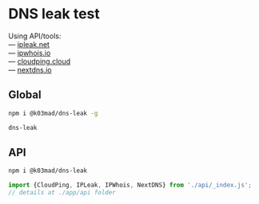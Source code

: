 # DNS leak test

Using API/tools:\
— [ipleak.net](https://airvpn.org/forums/topic/14737-api)\
— [ipwhois.io](https://ipwhois.io/documentation)\
— [cloudping.cloud](https://www.cloudping.cloud/cdn)\
— [nextdns.io](https://test.nextdns.io/)

## Global

```bash
npm i @k03mad/dns-leak -g

dns-leak
```

## API

```bash
npm i @k03mad/dns-leak
```

```js
import {CloudPing, IPLeak, IPWhois, NextDNS} from './api/_index.js';
// details at ./app/api folder
```
